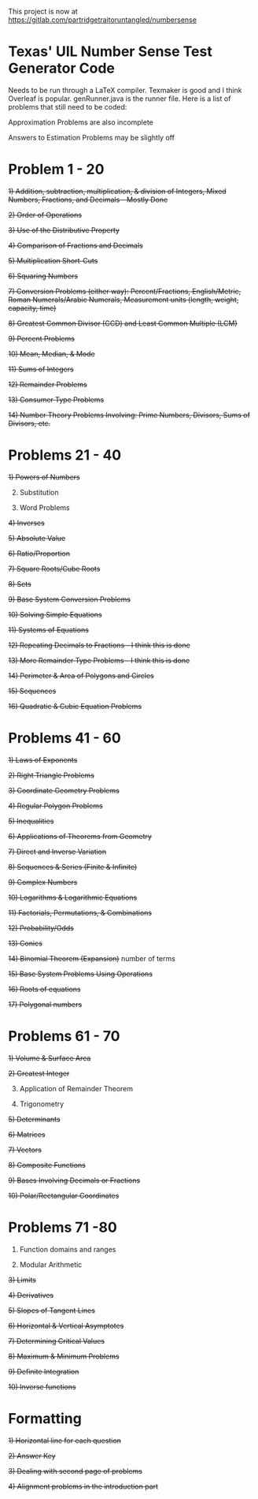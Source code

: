 This project is now at https://gitlab.com/partridgetraitoruntangled/numbersense

# Texas' UIL Number Sense Test Generator Code

Needs to be run through a LaTeX compiler. Texmaker is good and I think Overleaf is popular. genRunner.java is the runner file. Here is a list of problems that still need to be coded:

Approximation Problems are also incomplete

Answers to Estimation Problems may be slightly off

# Problem 1 - 20

~~1) ~~Addition, subtraction~~, multiplication, & division of Integers, Mixed Numbers, Fractions, and Decimals - Mostly Done~~

~~2) Order of Operations~~

~~3) Use of the Distributive Property~~

~~4) Comparison of Fractions and Decimals~~

~~5) Multiplication Short-Cuts~~

~~6) Squaring Numbers~~

~~7) Conversion Problems (either way):
 ~~Percent/Fractions,~~
 English/Metric,
 ~~Roman Numerals/Arabic Numerals,~~
 Measurement units
(length, weight, capacity, time)~~

~~8) Greatest Common Divisor (GCD) and Least Common Multiple (LCM)~~

~~9) Percent Problems~~

~~10) Mean, Median, & Mode~~

~~11) Sums of Integers~~

~~12) Remainder Problems~~

~~13) Consumer Type Problems~~

~~14) Number Theory Problems Involving: Prime Numbers, Divisors, Sums of Divisors, etc.~~


# Problems 21 - 40

~~1) Powers of Numbers~~

2) Substitution

3) Word Problems

~~4) Inverses~~

~~5) Absolute Value~~

~~6) Ratio/Proportion~~

~~7) Square Roots/Cube Roots~~

~~8) Sets~~

~~9) Base System Conversion Problems~~

~~10) Solving Simple Equations~~

~~11) Systems of Equations~~

~~12) Repeating Decimals to Fractions - I think this is done~~

~~13) More Remainder Type Problems - I think this is done~~

~~14) Perimeter & Area of Polygons and Circles~~

~~15) Sequences~~

~~16) Quadratic & Cubic Equation Problems~~

# Problems 41 - 60

~~1) Laws of Exponents~~

~~2) Right Triangle Problems~~

~~3) Coordinate Geometry Problems~~

~~4) Regular Polygon Problems~~

~~5) Inequalities~~

~~6) Applications of Theorems from Geometry~~

~~7) Direct and Inverse Variation~~

~~8) Sequences & Series (Finite & Infinite)~~

~~9) Complex Numbers~~

~~10) Logarithms & Logarithmic Equations~~

~~11) Factorials, Permutations, & Combinations~~

~~12) Probability/Odds~~

~~13) Conics~~

~~14) Binomial Theorem (Expansion)~~ number of terms

~~15) Base System Problems Using Operations~~

~~16) Roots of equations~~

~~17) Polygonal numbers~~

# Problems 61 - 70

~~1) Volume & Surface Area~~

~~2) Greatest Integer~~

3) Application of Remainder Theorem

4) Trigonometry

~~5) Determinants~~

~~6) Matrices~~

~~7) Vectors~~

~~8) Composite Functions~~

~~9) Bases Involving Decimals or Fractions~~

~~10) Polar/Rectangular Coordinates~~

# Problems 71 -80

1) Function domains and ranges

2) Modular Arithmetic

~~3) Limits~~

~~4) Derivatives~~

~~5) Slopes of Tangent Lines~~

~~6) Horizontal & Vertical Asymptotes~~

~~7) Determining Critical Values~~

~~8) Maximum & Minimum Problems~~

~~9) Definite Integration~~

~~10) Inverse functions~~

# Formatting
~~1) Horizontal line for each question~~

~~2) Answer Key~~

~~3) Dealing with second page of problems~~

~~4) Alignment problems in the introduction part~~
